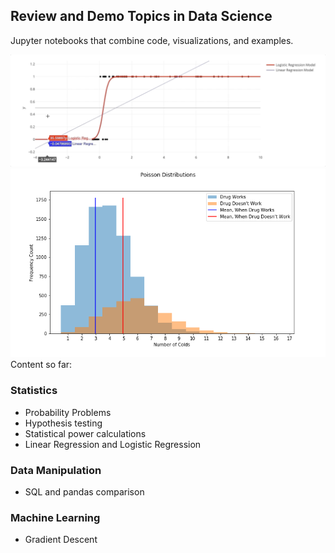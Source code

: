 ## Review and Demo Topics in Data Science
Jupyter notebooks that combine code, visualizations, and examples.

![](linear_log_regr.gif)
![](poisson.png)
Content so far:

### Statistics
- Probability Problems
- Hypothesis testing
- Statistical power calculations
- Linear Regression and Logistic Regression

### Data Manipulation
- SQL and pandas comparison

### Machine Learning
- Gradient Descent